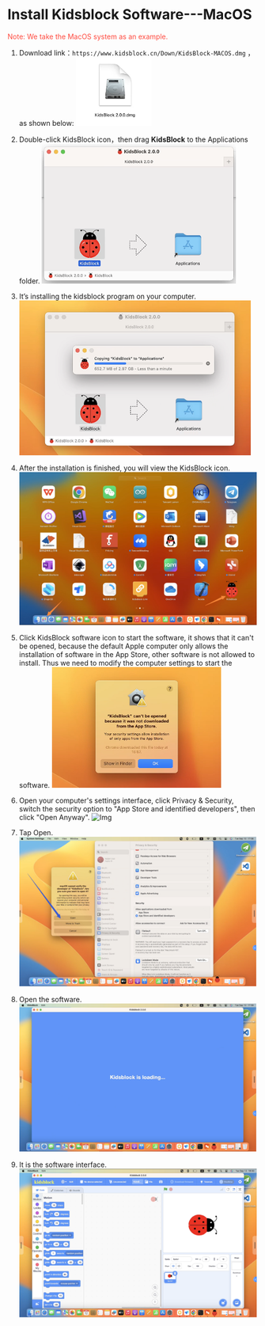 # Install Kidsblock Software---MacOS
<span style="color: rgb(255, 76, 65);">Note: We take the MacOS system as an example.</span>

1. Download link：`https://www.kidsblock.cn/Down/KidsBlock-MACOS.dmg` ，as shown below:
![Img](./media/132.png)

2. Double-click KidsBlock icon，then drag **KidsBlock** to the Applications folder.
![Img](./media/133.png)

3. It’s installing the kidsblock program on your computer.
![Img](./media/134.png)

4. After the installation is finished, you will view the KidsBlock icon.
![Img](./media/a.png)

5. Click KidsBlock software icon to start the software, it shows that it can't be opened, because the default Apple computer only allows the installation of software in the App Store, other software is not allowed to install. Thus we need to modify the computer settings to start the software.
![Img](./media/ab.png)

6. Open your computer's settings interface, click Privacy & Security, switch the security option to "App Store and identified developers", then click "Open Anyway".
![Img](./media/abc.jpeg)

7. Tap Open.
![Img](./media/abcd.png)

8. Open the software.
![Img](./media/abcde.png)

9. It is the software interface.
![Img](./media/abcdef.png)



